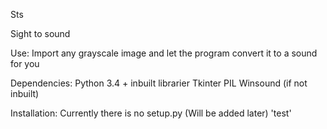 Sts

Sight to sound

Use:
Import any grayscale image and let the program convert it to a sound for you

Dependencies:
Python 3.4 + inbuilt librarier
Tkinter
PIL
Winsound (if not inbuilt)

Installation:
Currently there is no setup.py (Will be added later)
'test'
